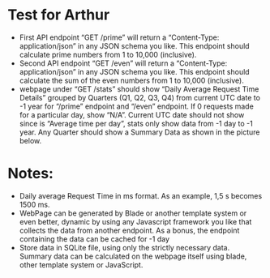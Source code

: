# Test for Arthur
- First API endpoint “GET /prime” will return a “Content-Type: application/json” in any JSON
schema you like. This endpoint should calculate prime numbers from 1 to 10,000 (inclusive).
- Second API endpoint “GET /even” will return a “Content-Type: application/json” in any JSON
schema you like. This endpoint should calculate the sum of the even numbers from 1 to 10,000
(inclusive).
- webpage under “GET /stats” should show “Daily Average Request Time Details” grouped by
Quarters (Q1, Q2, Q3, Q4) from current UTC date to -1 year for “/prime” endpoint and “/even”
endpoint. If 0 requests made for a particular day, show “N/A”. Current UTC date should not show
since is “Average time per day”, stats only show data from -1 day to -1 year. Any Quarter should
show a Summary Data as shown in the picture below.
# Notes:
- Daily average Request Time in ms format. As an example, 1,5 s becomes 1500 ms.
- WebPage can be generated by Blade or another template system or even better, dynamic by
using any Javascript framework you like that collects the data from another endpoint. As a bonus,
the endpoint containing the data can be cached for -1 day
- Store data in SQLite file, using only the strictly necessary data. Summary data can be calculated
on the webpage itself using blade, other template system or JavaScript.
